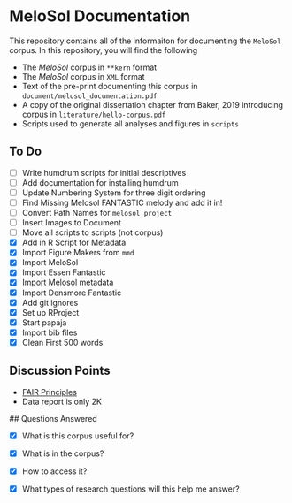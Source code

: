 # MeloSol Documentation  

This repository contains all of the informaiton for documenting the `MeloSol` corpus. 
In this repository, you will find the following 

* The _MeloSol_ corpus in `**kern` format
* The _MeloSol_ corpus in `XML` format
* Text of the pre-print documenting this corpus in `document/melosol_documentation.pdf`
* A copy of the original dissertation chapter from Baker, 2019 introducing corpus in `literature/hello-corpus.pdf`
* Scripts used to generate all analyses and figures in `scripts` 

## To Do 

* [ ] Write humdrum scripts for initial descriptives
* [ ] Add documentation for installing humdrum 
* [ ] Update Numbering System for three digit ordering
* [ ] Find Missing Melosol FANTASTIC melody and add it in! 
* [ ] Convert Path Names for `melosol project`
* [ ] Insert Images to Document 
* [ ] Move all scripts to scripts (not corpus) 
* [X] Add in R Script for Metadata 
* [X] Import Figure Makers from `mmd`
* [X] Import MeloSol 
* [X] Import Essen Fantastic 
* [X] Import Melosol metadata 
* [X] Import Densmore Fantastic 
* [X] Add git ignores
* [X] Set up RProject
* [X] Start papaja
* [X] Import bib files 
* [X] Clean First 500 words 
 
## Discussion Points

* [FAIR Principles](https://www.go-fair.org/fair-principles/)
* Data report is only 2K  

## Questions Answered

* [X] What is this corpus useful for?
* [X] What is in the corpus?
* [X] How to access it?
* [X] What types of research questions will this help me answer?

